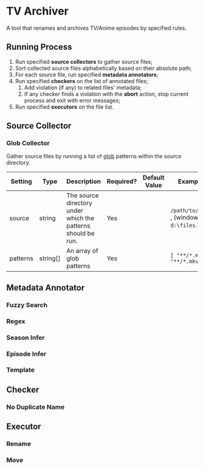 # TV Archiver

A tool that renames and archives TV/Anime episodes by specified rules.

## Running Process

1. Run specified **source collectors** to gather source files;
2. Sort collected source files alphabetically based on their absolute path;
3. For each source file, run specified **metadata annotators**;
4. Run specified **checkers** on the list of annotated files;
   1. Add violation (if any) to related files' metadata;
   2. If any checker finds a violation with the **abort** action, stop current process and exit with error messages;
5. Run specified **executors** on the file list.

## Source Collector

### Glob Collector

Gather source files by running a list of [glob](https://docs.rs/glob/latest/glob/) patterns within the source directory.

| Setting  | Type     | Description                                                  | Required? | Default Value | Example                                 |
| -------- | -------- | ------------------------------------------------------------ | --------- | ------------- | --------------------------------------- |
| source   | string   | The source directory under which the patterns should be run. | Yes       |               | `/path/to/file` , (windows) `d:\files`. |
| patterns | string[] | An array of glob patterns                                    | Yes       |               | `[ "**/*.mp4", "**/*.mkv" ]`            |

## Metadata Annotator

### Fuzzy Search

### Regex

### Season Infer

### Episode Infer

### Template



## Checker

### No Duplicate Name

## Executor

### Rename

### Move


